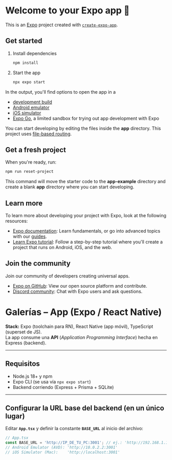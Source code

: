 # Welcome to your Expo app 👋

This is an [Expo](https://expo.dev) project created with [`create-expo-app`](https://www.npmjs.com/package/create-expo-app).

## Get started

1. Install dependencies

   ```bash
   npm install
   ```

2. Start the app

   ```bash
   npx expo start
   ```

In the output, you'll find options to open the app in a

- [development build](https://docs.expo.dev/develop/development-builds/introduction/)
- [Android emulator](https://docs.expo.dev/workflow/android-studio-emulator/)
- [iOS simulator](https://docs.expo.dev/workflow/ios-simulator/)
- [Expo Go](https://expo.dev/go), a limited sandbox for trying out app development with Expo

You can start developing by editing the files inside the **app** directory. This project uses [file-based routing](https://docs.expo.dev/router/introduction).

## Get a fresh project

When you're ready, run:

```bash
npm run reset-project
```

This command will move the starter code to the **app-example** directory and create a blank **app** directory where you can start developing.

## Learn more

To learn more about developing your project with Expo, look at the following resources:

- [Expo documentation](https://docs.expo.dev/): Learn fundamentals, or go into advanced topics with our [guides](https://docs.expo.dev/guides).
- [Learn Expo tutorial](https://docs.expo.dev/tutorial/introduction/): Follow a step-by-step tutorial where you'll create a project that runs on Android, iOS, and the web.

## Join the community

Join our community of developers creating universal apps.

- [Expo on GitHub](https://github.com/expo/expo): View our open source platform and contribute.
- [Discord community](https://chat.expo.dev): Chat with Expo users and ask questions.


# Galerías – App (Expo / React Native)

**Stack:** Expo (toolchain para RN), React Native (app móvil), TypeScript (superset de JS).  
La app consume una **API** (*Application Programming Interface*) hecha en Express (backend).

---

## Requisitos
- Node.js 18+ y npm
- Expo CLI (se usa vía `npx expo start`)
- Backend corriendo (Express + Prisma + SQLite)

---

## Configurar la **URL base** del backend (en un único lugar)
Editar **`App.tsx`** y definir la constante **`BASE_URL`** al inicio del archivo:

```ts
// App.tsx
const BASE_URL = 'http://IP_DE_TU_PC:3001'; // ej.: 'http://192.168.1.12:3001'
// Android Emulator (AVD): 'http://10.0.2.2:3001'
// iOS Simulator (Mac):    'http://localhost:3001'
